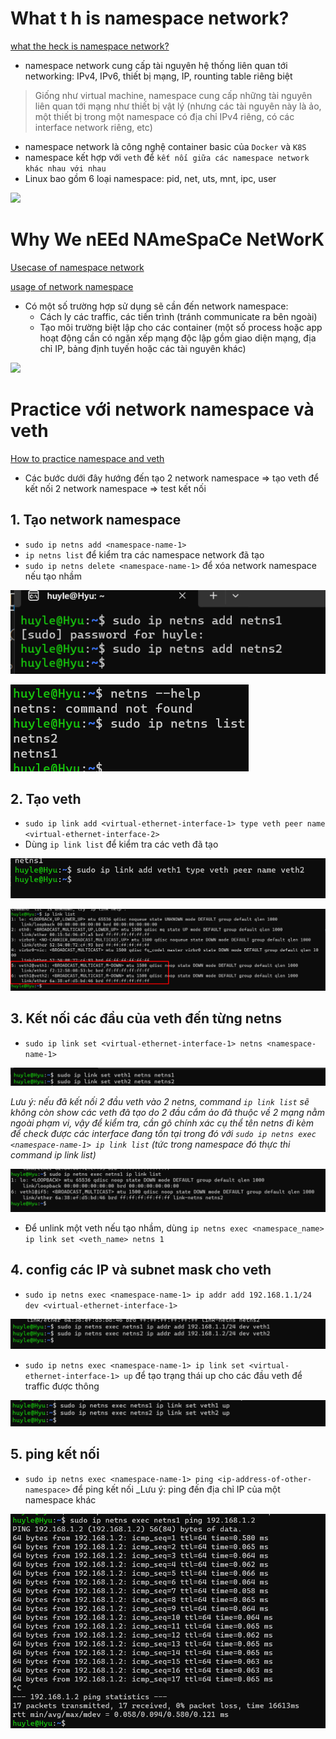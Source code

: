 # What t h is namespace network?

[what the heck is namespace network?](https://www.bing.com/ck/a?!&&p=8acfa6d33334fdd1JmltdHM9MTcwMDY5NzYwMCZpZ3VpZD0yMjVjOGZmNi04NDc3LTZjYzctMzkxNy05YzZiODVlNTZkMWMmaW5zaWQ9NTI5Mw&ptn=3&ver=2&hsh=3&fclid=225c8ff6-8477-6cc7-3917-9c6b85e56d1c&psq=what+is+namespace+network&u=a1aHR0cHM6Ly93d3cuaG93dG9nZWVrLmNvbS9kZXZvcHMvd2hhdC1hcmUtbGludXgtbmFtZXNwYWNlcy1hbmQtd2hhdC1hcmUtdGhleS11c2VkLWZvci8&ntb=1)

- namespace network cung cấp tài nguyên hệ thống liên quan tới networking: IPv4, IPv6, thiết bị mạng, IP, rounting table riêng biệt

> Giống như virtual machine, namespace cung cấp những tài nguyên liên quan tới mạng như thiết bị vật lý (nhưng các tài nguyên này là ảo, một thiết bị trong một namespace có địa chỉ IPv4 riêng, có các interface network riêng, etc)

- namespace network là công nghệ container basic của `Docker` và `K8S`
- namespace kết hợp với `veth` để `kết nối giữa các namespace network khác nhau với nhau`
- Linux bao gồm 6 loại namespace: pid, net, uts, mnt, ipc, user

![](https://miro.medium.com/v2/resize:fit:640/format:webp/1*5z98P7IyM-aFfv8Wo3Bnfg.png)

# Why We nEEd NAmeSpaCe NetWorK

[Usecase of namespace network](https://miro.medium.com/v2/resize:fit:828/format:webp/1*AcZ5xYvn5OfJK1D-9lpZ5A.png)

[usage of network namespace](https://platform9.com/blog/container-namespaces-deep-dive-container-networking/)

- Có một số trường hợp sử dụng sẽ cần đến network namespace:
  - Cách ly các traffic, các tiến trình (tránh communicate ra bên ngoài)
  - Tạo môi trường biệt lập cho các container (một số process hoặc app hoạt động cần có ngăn xếp mạng độc lập gồm giao diện mạng, địa chỉ IP, bảng định tuyến hoặc các tài nguyên khác)

![](https://platform9.com/wp-content/uploads/2017/01/container_namespaces.png)

# Practice với network namespace và veth

[How to practice namespace and veth](https://medium.com/@fi.shajal27/introduction-to-network-namespace-and-the-process-of-connecting-two-network-namespaces-d1817e292deb)

- Các bước dưới đây hướng đến tạo 2 network namespace => tạo veth để kết nối 2 network namespace => test kết nối

## 1. Tạo network namespace
- `sudo ip netns add <namespace-name-1>`
- `ip netns list` để kiểm tra các namespace network đã tạo
- `sudo ip netns delete <namespace-name-1>` để xóa network namespace nếu tạo nhầm

![Alt text](image.png)

![Alt text](image-1.png)

## 2. Tạo veth
- `sudo ip link add <virtual-ethernet-interface-1> type veth peer name <virtual-ethernet-interface-2>` 
- Dùng `ip link list` để kiểm tra các veth đã tạo

![Alt text](image-2.png)

![Alt text](image-3.png)

## 3. Kết nối các đầu của veth đến từng netns
- `sudo ip link set <virtual-ethernet-interface-1> netns <namespace-name-1>`

![Alt text](image-4.png)

_Lưu ý: nếu đã kết nối 2 đầu veth vào 2 netns, command `ip link list` sẽ không còn show các veth đã tạo do 2 đầu cắm ảo đã thuộc về 2 mạng nằm ngoài phạm vi, vậy để kiểm tra, cần gõ chính xác cụ thể tên netns đi kèm để check được các interface đang tồn tại trong đó với `sudo ip netns exec <namespace-name-1> ip link list` (tức trong namespace đó thực thi command ip link list)_

![Alt text](image-5.png)

- Để unlink một veth nếu tạo nhầm, dùng `ip netns exec <namespace_name> ip link set <veth_name> netns 1`

## 4. config các IP và subnet mask cho veth
- `sudo ip netns exec <namespace-name-1> ip addr add 192.168.1.1/24 dev <virtual-ethernet-interface-1>`

![Alt text](image-6.png)

- `sudo ip netns exec <namespace-name-1> ip link set <virtual-ethernet-interface-1> up` để tạo trạng thái up cho các đầu veth để traffic được thông

![Alt text](image-7.png)

## 5. ping kết nối
- `sudo ip netns exec <namespace-name-1> ping <ip-address-of-other-namespace>` để ping kết nối
_Lưu ý: ping đến địa chỉ IP của một namespace khác

![Alt text](image-8.png)
